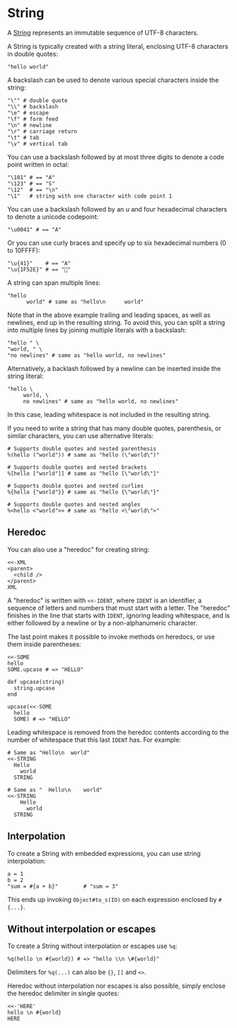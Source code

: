 # String

A [String](http://crystal-lang.org/api/String.html) represents an immutable sequence of UTF-8 characters.

A String is typically created with a string literal, enclosing UTF-8 characters in double quotes:

```crystal
"hello world"
```

A backslash can be used to denote various special characters inside the string:

```crystal
"\"" # double quote
"\\" # backslash
"\e" # escape
"\f" # form feed
"\n" # newline
"\r" # carriage return
"\t" # tab
"\v" # vertical tab
```

You can use a backslash followed by at most three digits to denote a code point written in octal:

```crystal
"\101" # == "A"
"\123" # == "S"
"\12"  # == "\n"
"\1"   # string with one character with code point 1
```

You can use a backslash followed by an *u* and four hexadecimal characters to denote a unicode codepoint:

```crystal
"\u0041" # == "A"
```

Or you can use curly braces and specify up to six hexadecimal numbers (0 to 10FFFF):

```crystal
"\u{41}"    # == "A"
"\u{1F52E}" # == "🔮"
```

A string can span multiple lines:

```crystal
"hello
      world" # same as "hello\n      world"
```

Note that in the above example trailing and leading spaces, as well as newlines,
end up in the resulting string. To avoid this, you can split a string into multiple lines
by joining multiple literals with a backslash:

```crystal
"hello " \
"world, " \
"no newlines" # same as "hello world, no newlines"
```

Alternatively, a backlash followed by a newline can be inserted inside the string literal:

```crystal
"hello \
     world, \
     no newlines" # same as "hello world, no newlines"
```

In this case, leading whitespace is not included in the resulting string.

If you need to write a string that has many double quotes, parenthesis, or similar
characters, you can use alternative literals:

```crystal
# Supports double quotes and nested parenthesis
%(hello ("world")) # same as "hello (\"world\")"

# Supports double quotes and nested brackets
%[hello ["world"]] # same as "hello [\"world\"]"

# Supports double quotes and nested curlies
%{hello {"world"}} # same as "hello {\"world\"}"

# Supports double quotes and nested angles
%<hello <"world">> # same as "hello <\"world\">"
```

## Heredoc

You can also use a "heredoc" for creating string:

```crystal
<<-XML
<parent>
  <child />
</parent>
XML
```

A "heredoc" is written with `<<-IDENT`, where `IDENT` is an identifier, a sequence of letters and numbers that must start with a letter. The "heredoc" finishes in the line that starts with `IDENT`, ignoring leading whitespace, and is either followed by a newline or by a non-alphanumeric character.

The last point makes it possible to invoke methods on heredocs, or use them inside parentheses:

```crystal
<<-SOME
hello
SOME.upcase # => "HELLO"

def upcase(string)
  string.upcase
end

upcase(<<-SOME
  hello
  SOME) # => "HELLO"
```

Leading whitespace is removed from the heredoc contents according to the number of whitespace that this last `IDENT` has. For example:

```crystal
# Same as "Hello\n  world"
<<-STRING
  Hello
    world
  STRING

# Same as "  Hello\n    world"
<<-STRING
    Hello
      world
  STRING
```

## Interpolation

To create a String with embedded expressions, you can use string interpolation:

```crystal
a = 1
b = 2
"sum = #{a + b}"        # "sum = 3"
```

This ends up invoking `Object#to_s(IO)` on each expression enclosed by `#{...}`.

## Without interpolation or escapes

To create a String without interpolation or escapes use `%q`:

```crystal
%q(hello \n #{world}) # => "hello \\n \#{world}"
```

Delimiters for `%q(...)` can also be `{}`, `[]` and `<>`.

Heredoc without interpolation nor escapes is also possible, simply enclose the heredoc delimiter in single quotes:

```crystal
<<-'HERE'
hello \n #{world}
HERE
```
